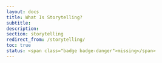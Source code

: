 ```yaml
---
layout: docs
title: What Is Storytelling?
subtitle:
description:
section: storytelling
redirect_from: /storytelling/
toc: true
status: <span class="badge badge-danger">missing</span>
---
```

